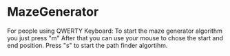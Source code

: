 # MazeGenerator
For people using QWERTY Keyboard:
To start the maze generator algorithm you just press "m"
After that you can use your mouse to chose the start and end position.
Press "s" to start the path finder algortihm.
